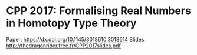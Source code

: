 # CPP 2017: Formalising Real Numbers in Homotopy Type Theory
Paper: https://dx.doi.org/10.1145/3018610.3018614
Slides: http://thedragonrider.free.fr/CPP2017slides.pdf
